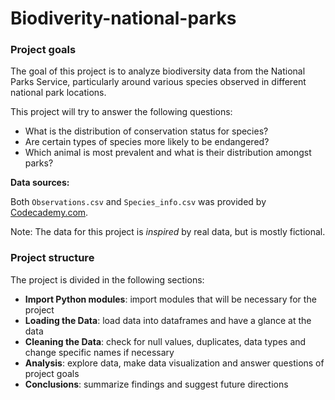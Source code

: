 # Biodiverity-national-parks
 
### Project goals

The goal of this project is to analyze biodiversity data from the National Parks Service, particularly around various species observed in different national park locations.

This project will try to answer the following questions:

+ What is the distribution of conservation status for species?
+ Are certain types of species more likely to be endangered?
+ Which animal is most prevalent and what is their distribution amongst parks?

**Data sources:**

Both `Observations.csv` and `Species_info.csv` was provided by [Codecademy.com](https://www.codecademy.com).

Note: The data for this project is *inspired* by real data, but is mostly fictional.

### Project structure

The project is divided in the following sections:
- **Import Python modules**: import modules that will be necessary for the project
- **Loading the Data**: load data into dataframes and have a glance at the data
- **Cleaning the Data**: check for null values, duplicates, data types and change specific names if necessary
- **Analysis**: explore data, make data visualization and answer questions of project goals 
- **Conclusions**: summarize findings and suggest future directions
